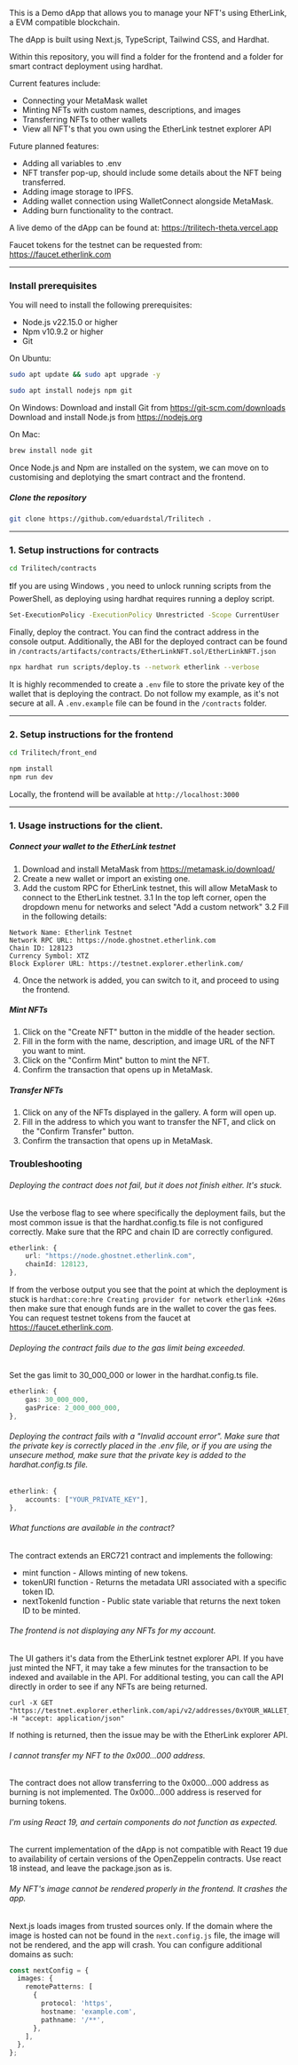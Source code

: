 This is a Demo dApp that allows you to manage your NFT's using EtherLink, a EVM compatible blockchain. 

The dApp is built using Next.js, TypeScript, Tailwind CSS, and Hardhat.

Within this repository, you will find a folder for the frontend and a folder for smart contract deployment using hardhat. 

Current features include: 
- Connecting your MetaMask wallet
- Minting NFTs with custom names, descriptions, and images
- Transferring NFTs to other wallets 
- View all NFT's that you own using the EtherLink testnet explorer API

Future planned features: 
- Adding all variables to .env
- NFT transfer pop-up, should include some details about the NFT being transferred. 
- Adding image storage to IPFS. 
- Adding wallet connection using WalletConnect alongside MetaMask. 
- Adding burn functionality to the contract.

A live demo of the dApp can be found at: https://trilitech-theta.vercel.app 

Faucet tokens for the testnet can be requested from: https://faucet.etherlink.com 
___
### Install prerequisites

You will need to install the following prerequisites:
- Node.js v22.15.0 or higher 
- Npm v10.9.2 or higher
- Git

On Ubuntu: 
```bash
sudo apt update && sudo apt upgrade -y
```
```bash
sudo apt install nodejs npm git 
```
On Windows: 
Download and install Git from https://git-scm.com/downloads
Download and install Node.js from https://nodejs.org

On Mac:
```bash
brew install node git
```
Once Node.js and Npm are installed on the system, we can move on to customising and deplotying the smart contract and the frontend.

##### Clone the repository
```bash
git clone https://github.com/eduardstal/Trilitech .
```
___
### 1. Setup instructions for contracts

```bash
cd Trilitech/contracts
```

❗If you are using Windows , you need to unlock running scripts from the PowerShell, as deploying using hardhat requires running a deploy script.
```bash
Set-ExecutionPolicy -ExecutionPolicy Unrestricted -Scope CurrentUser
```
Finally, deploy the contract. You can find the contract address in the console output. Additionally, the ABI for the deployed contract can be found in `/contracts/artifacts/contracts/EtherLinkNFT.sol/EtherLinkNFT.json`
```bash
npx hardhat run scripts/deploy.ts --network etherlink --verbose 
```
It is highly recommended to create a `.env` file to store the private key of the wallet that is deploying the contract. Do not follow my example, as it's not secure at all. A `.env.example` file can be found in the `/contracts` folder. 
___
### 2. Setup instructions for the frontend

```bash
cd Trilitech/front_end
```
```bash
npm install
npm run dev
```
Locally, the frontend will be available at `http://localhost:3000`

___
### 1. Usage instructions for the client.
##### Connect your wallet to the EtherLink testnet
1. Download and install MetaMask from https://metamask.io/download/
2. Create a new wallet or import an existing one. 
3. Add the custom RPC for EtherLink testnet, this will allow MetaMask to connect to the EtherLink testnet.
3.1 In the top left corner, open the dropdown menu for networks and select "Add a custom network" 
3.2 Fill in the following details: 
```
Network Name: Etherlink Testnet
Network RPC URL: https://node.ghostnet.etherlink.com
Chain ID: 128123
Currency Symbol: XTZ
Block Explorer URL: https://testnet.explorer.etherlink.com/
```
4. Once the network is added, you can switch to it, and proceed to using the frontend.
##### Mint NFTs
1. Click on the "Create NFT" button in the middle of the header section. 
2. Fill in the form with the name, description, and image URL of the NFT you want to mint.
3. Click on the "Confirm Mint" button to mint the NFT. 
4. Confirm the transaction that opens up in MetaMask. 

##### Transfer NFTs 
1. Click on any of the NFTs displayed in the gallery. A form will open up.
2. Fill in the address to which you want to transfer the NFT, and click on the "Confirm Transfer" button.
3. Confirm the transaction that opens up in MetaMask.

### Troubleshooting
###### Deploying the contract does not fail, but it does not finish either. It's stuck.
Use the verbose flag to see where specifically the deployment fails, but the most common issue is that the hardhat.config.ts file is not configured correctly. 
Make sure that the RPC and chain ID are correctly configured. 
```ts
etherlink: {
    url: "https://node.ghostnet.etherlink.com",
    chainId: 128123,
},
```
If from the verbose output you see that the point at which the deployment is stuck is `hardhat:core:hre Creating provider for network etherlink +26ms` then make sure that enough funds are in the wallet to cover the gas fees.
You can request testnet tokens from the faucet at https://faucet.etherlink.com.
###### Deploying the contract fails due to the gas limit being exceeded. 
Set the gas limit to 30_000_000 or lower in the hardhat.config.ts file. 
```ts
etherlink: {
    gas: 30_000_000,
    gasPrice: 2_000_000_000,
},
```
###### Deploying the contract fails with a "Invalid account error". Make sure that the private key is correctly placed in the .env file, or if you are using the unsecure method, make sure that the private key is added to the hardhat.config.ts file.
```ts
etherlink: {
    accounts: ["YOUR_PRIVATE_KEY"],
},
```
###### What functions are available in the contract? 
The contract extends an ERC721 contract and implements the following: 
- mint function - Allows minting of new tokens. 
- tokenURI function - Returns the metadata URI associated with a specific token ID.
- nextTokenId function - Public state variable that returns the next token ID to be minted.

###### The frontend is not displaying any NFTs for my account. 
The UI gathers it's data from the EtherLink testnet explorer API. If you have just minted the NFT, it may take a few minutes for the transaction to be indexed and available in the API. 
For additional testing, you can call the API directly in order to see if any NFTs are being returned. 

```curl
curl -X GET "https://testnet.explorer.etherlink.com/api/v2/addresses/0xYOUR_WALLET_GOES_HERE/nft" -H "accept: application/json"
```
If nothing is returned, then the issue may be with the EtherLink explorer API.

###### I cannot transfer my NFT to the 0x000...000 address. 
The contract does not allow transferring to the 0x000...000 address as burning is not implemented. The 0x000...000 address is reserved for burning tokens.

###### I'm using React 19, and certain components do not function as expected. 
The current implementation of the dApp is not compatible with React 19 due to availability of certain versions of the OpenZeppelin contracts. Use react 18 instead, and leave the package.json as is. 

###### My NFT's image cannot be rendered properly in the frontend. It crashes the app.
Next.js loads images from trusted sources only. If the domain where the image is hosted can not be found in the `next.config.js` file, the image will not be rendered, and the app will crash. 
You can configure additional domains as such: 
```ts
const nextConfig = {
  images: {
    remotePatterns: [
      {
        protocol: 'https',
        hostname: 'example.com',
        pathname: '/**',
      },
    ],
  },
};
```


